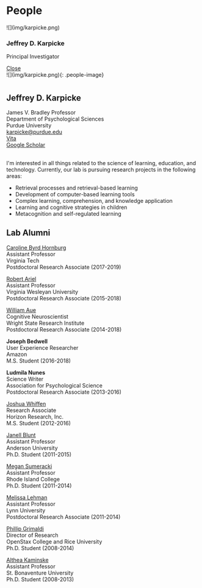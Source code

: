 # People

<div class="row text-center" markdown="span">
    <div class="col-lg-4 col-sm-12 col-xs-12 col-md-4">
        <div class="person text-center">
            <div class="service-icon">
                ![](img/karpicke.png)
            </div>
            <a data-toggle="modal" href="#open-modal"><span class="card-link rounded"></span></a>
            <h3 class="gold-border-bottom w-100 text-center mt-0">Jeffrey D. Karpicke</h3>
            <p class="w-100 text-center mt-0">Principal Investigator</p>
        </div>
    </div>
</div>

<div id="open-modal" class="modal-window" markdown="span">
    <div class="box-shadow">
        <a href="#" title="Close" class="modal-close">Close</a>
        <div class="container-fluid main-content">
            <div class="profile">
                <div class="row">
                    <div class="text-xs-center text-sm-center text-md-left col-sm-12 col-md-6 people-image-col">
                        <div class="people-image" markdown="1">
                            ![](img/karpicke.png){: .people-image}
                        </div>
                        <div class="visible-xs" style="height: 10px"></div>
                    </div>
                    <div class="text-xs-center text-sm-center text-md-left col-sm-12 col-md-6">
                        <div class="description">
                            <h2>Jeffrey D. Karpicke</h2>
                            <p>
                                James V. Bradley Professor<br>
                                Department of Psychological Sciences<br> 
                                Purdue University<br>
                                <a href=mailto:karpicke@purdue.edu>karpicke@purdue.edu</a><br>
                                <a href=http://learninglab.psych.purdue.edu/downloads/Karpicke_Vita.pdf>Vita</a><br>
                                <a href=https://scholar.google.com/citations?user=5t5lgCgAAAAJ>Google Scholar</a><br><br>
                            </p>
                        </div>
                    </div>
                </div>
                <div class="content">
                    <!-- <h2>Research Interests</h2> -->
                    I'm interested in all things related to the science of learning, education, and technology. Currently, our lab is pursuing
                    research projects in the following areas:
                    <ul>
                        <li>Retrieval processes and retrieval-based learning</li>
                        <li>Development of computer-based learning tools</li>
                        <li>Complex learning, comprehension, and knowledge application</li>
                        <li>Learning and cognitive strategies in children</li>
                        <li>Metacognition and self-regulated learning</li>
                    </ul>
                    <!-- <hr class=half-rule> -->
                </div>
            </div>
        </div>
    </div>
</div>

## Lab Alumni

[Caroline Byrd Hornburg](https://sites.google.com/view/caroline-byrd-hornburg)<br>
Assistant Professor<br>
Virginia Tech<br>
Postdoctoral Research Associate (2017-2019)<br>

[Robert Ariel](https://sites.google.com/view/robert-ariel)<br>
Assistant Professor<br>
Virginia Wesleyan University<br>
Postdoctoral Research Associate (2015-2018)<br>

[William Aue](https://www.linkedin.com/in/william-aue)<br>
Cognitive Neuroscientist<br>
Wright State Research Institute<br>
Postdoctoral Research Associate (2014-2018)<br>

**Joseph Bedwell**<br>
User Experience Researcher<br>
Amazon<br>
M.S. Student (2016-2018)<br>

**Ludmila Nunes**<br>
Science Writer<br>
Association for Psychological Science<br>
Postdoctoral Research Associate (2013-2016)<br>

[Joshua Whiffen](https://www.linkedin.com/in/joshua-whiffen-230618122)<br>
Research Associate<br>
Horizon Research, Inc.<br>
M.S. Student (2012-2016)<br>

[Janell Blunt](https://anderson.edu/humanities-behavioral-science/faculty/psychology/blunt)<br>
Assistant Professor<br>
Anderson University<br>
Ph.D. Student (2011-2015)<br>

[Megan Sumeracki](http://www.learningscientists.org/)<br>
Assistant Professor<br>
Rhode Island College<br>
Ph.D. Student (2011-2014)<br>

[Melissa Lehman](https://www.lynn.edu/campus-directory/melissa-lehman)<br>
Assistant Professor<br>
Lynn University<br>
Postdoctoral Research Associate (2011-2014)<br>

[Phillip Grimaldi](http://www.phillipgrimaldi.com/)<br>
Director of Research<br>
OpenStax College and Rice University<br>
Ph.D. Student (2008-2014)<br>

[Althea Kaminske](https://www.sbu.edu/academics/psychology/faculty-and-staff/bauernschmidt-althea)<br>
Assistant Professor<br>
St. Bonaventure University<br>
Ph.D. Student (2008-2013)<br>
<br>

<style type='text/css'>
.md-sidebar--secondary {
    display: none;
}
</style>